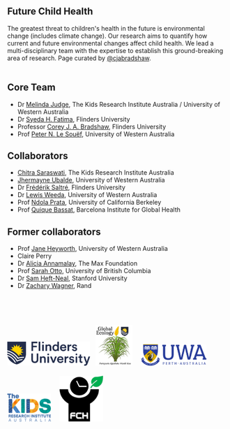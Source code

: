 ## Future Child Health
The greatest threat to children's health in the future is environmental change (includes climate change). Our research aims to quantify how current and future environmental changes affect child health. We lead a multi-disciplinary team with the expertise to establish this ground-breaking area of research. Page curated by <a href="http://github.com/cjabradshaw">@cjabradshaw</a>.
<br>
<br>
## Core Team
- Dr <a href="https://www.researchgate.net/profile/Melinda-Judge">Melinda Judge</a>, The Kids Research Institute Australia / University of Western Australia
- Dr <a href="https://globalecologyflinders.com/people/#SHF">Syeda H. Fatima</a>, Flinders University
- Professor <a href="https://globalecologyflinders.com/people/#CJAB">Corey J. A. Bradshaw</a>, Flinders University
- Prof <a href="https://research-repository.uwa.edu.au/en/persons/peter-le-souef">Peter N. Le Souëf</a>, University of Western Australia

## Collaborators
- <a href="https://www.linkedin.com/in/chitra-m-saraswati/">Chitra Saraswati</a>, The Kids Research Institute Australia
- <a href="https://www.linkedin.com/in/jhermayne-ubalde-44aa57235/">Jhermayne Ubalde</a>, University of Western Australia
- Dr <a href="https://globalecologyflinders.com/people/#FS">Frédérik Saltré</a>, Flinders University
- Dr <a href="https://loop.frontiersin.org/people/2658416/overview">Lewis Weeda</a>, University of Western Australia
- Prof <a href="https://publichealth.berkeley.edu/people/ndola-prata">Ndola Prata</a>, University of California Berkeley
- Prof <a href="https://www.isglobal.org/en/our-team/-/profiles/1900">Quique Bassat</a>, Barcelona Institute for Global Health

## Former collaborators
- Prof <a href="https://research-repository.uwa.edu.au/en/persons/jane-heyworth">Jane Heyworth</a>, University of Western Australia
- Claire Perry
- Dr <a href="https://www.linkedin.com/in/alicia-annamalay-64876a43/">Alicia Annamalay</a>, The Max Foundation
- Prof <a href="https://biodiversity.ubc.ca/people/faculty/sarah-otto">Sarah Otto</a>, University of British Columbia
- Dr <a href="http://stanford.edu/~samhn/">Sam Heft-Neal</a>, Stanford University
- Dr <a href="https://www.rand.org/about/people/w/wagner_zachary.html">Zachary Wagner</a>, Rand
<br>
<br>

<p><a href="https://www.flinders.edu.au"><img align="bottom-left" src="https://github.com/FutureChildHealth/.github/blob/main/profile/Flinders_University_Logo_Horizontal_RGB_Master.png" alt="Flinders University" width="190" style="margin-top: 20px"></a> &nbsp; <a href="https://globalecologyflinders.com"><img align="bottom-left" src="https://github.com/FutureChildHealth/.github/blob/main/profile/GEL%20Logo%20Kaurna%20New%20Transp.png" alt="Global Ecology Lab" width="85" style="margin-top: 20px"></a> &nbsp; &nbsp; <a href="https://www.uwa.edu.au/"><img align="bottom-left" src="https://github.com/FutureChildHealth/.github/blob/main/profile/UWA.png" alt="UWA" width="150" style="margin-top: 20px"></a> &nbsp; &nbsp; <a href="https://www.thekids.org.au"><img align="bottom-left" src="https://github.com/FutureChildHealth/.github/blob/main/profile/TheKids-Logo.png" alt="The Kids Research Institute" width="100" style="margin-top: 20px"></a> &nbsp; &nbsp; <a href="https://www.thekids.org.au"><img align="bottom-left" src="https://github.com/FutureChildHealth/.github/blob/main/profile/FCHlogoTransp.png" alt="Future Child Health" width="100" style="margin-top: 20px"></a></p>
